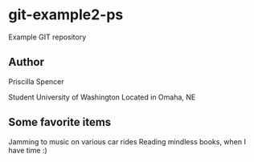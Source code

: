 # git-example2-ps

Example GIT repository

## Author

Priscilla Spencer

Student
University of Washington
Located in Omaha, NE

## Some favorite items

Jamming to music on various car rides
Reading mindless books, when I have time :)
